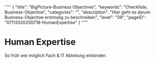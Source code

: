 '''''
{
"title": "BigPicture-Business Objectives",
"keywords": "Checkliste, Business-Objective",
"categories": "",
"description": "Hier geht es darum Business-Objective erstmalig zu beschreiben",
"level": "09",
"pageID": "07112020200718-HumanExpertise"
}
'''''
<h1>Human Expertise</h1>

So früh wie möglich Fach & IT Abteilung einbinden.

